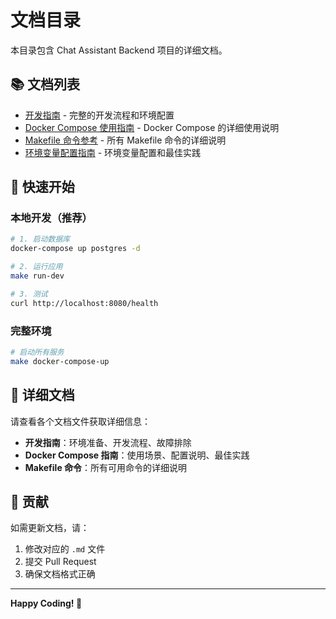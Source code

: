 # 文档目录

本目录包含 Chat Assistant Backend 项目的详细文档。

## 📚 文档列表

- [开发指南](development.md) - 完整的开发流程和环境配置
- [Docker Compose 使用指南](docker-compose-guide.md) - Docker Compose 的详细使用说明
- [Makefile 命令参考](makefile-commands.md) - 所有 Makefile 命令的详细说明
- [环境变量配置指南](environment-configuration.md) - 环境变量配置和最佳实践

## 🚀 快速开始

### 本地开发（推荐）

```bash
# 1. 启动数据库
docker-compose up postgres -d

# 2. 运行应用
make run-dev

# 3. 测试
curl http://localhost:8080/health
```

### 完整环境

```bash
# 启动所有服务
make docker-compose-up
```

## 📖 详细文档

请查看各个文档文件获取详细信息：

- **开发指南**：环境准备、开发流程、故障排除
- **Docker Compose 指南**：使用场景、配置说明、最佳实践
- **Makefile 命令**：所有可用命令的详细说明

## 🤝 贡献

如需更新文档，请：

1. 修改对应的 `.md` 文件
2. 提交 Pull Request
3. 确保文档格式正确

---

**Happy Coding! 🚀**
